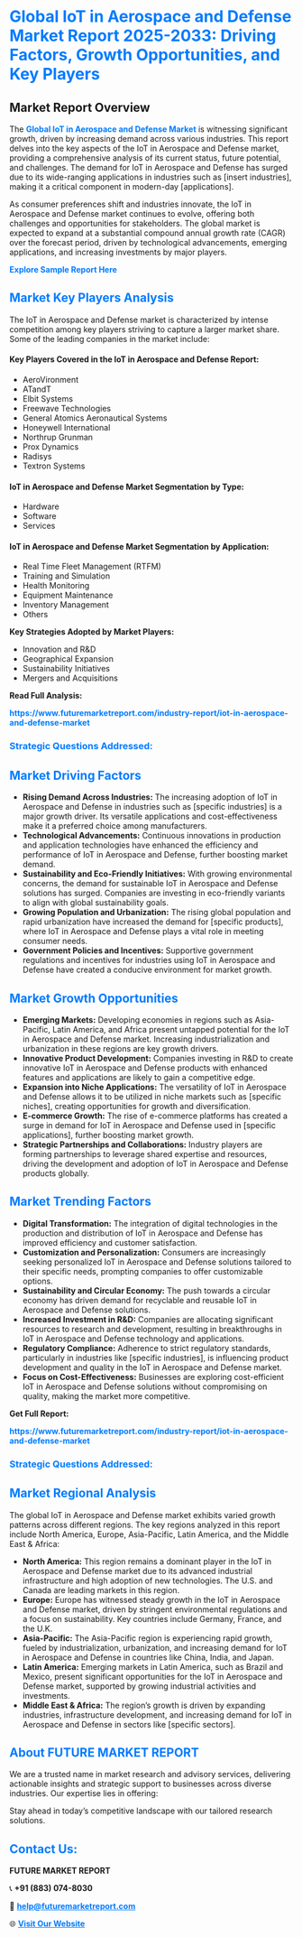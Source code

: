 <h1 style="color: #007BFF;">Global IoT in Aerospace and Defense Market Report 2025-2033: Driving Factors, Growth Opportunities, and Key Players</h1>

<section id="overview">
<h2>Market Report Overview</h2>
<p>The <a href="https://www.futuremarketreport.com/industry-report/iot-in-aerospace-and-defense-market" style="color: #007BFF; text-decoration: none;"><strong>Global IoT in Aerospace and Defense Market</strong></a> is witnessing significant growth, driven by increasing demand across various industries. This report delves into the key aspects of the IoT in Aerospace and Defense market, providing a comprehensive analysis of its current status, future potential, and challenges. The demand for IoT in Aerospace and Defense has surged due to its wide-ranging applications in industries such as [insert industries], making it a critical component in modern-day [applications].</p>
<p>As consumer preferences shift and industries innovate, the IoT in Aerospace and Defense market continues to evolve, offering both challenges and opportunities for stakeholders. The global market is expected to expand at a substantial compound annual growth rate (CAGR) over the forecast period, driven by technological advancements, emerging applications, and increasing investments by major players.</p>
</section>

<section id="overview">
<p><a href="https://www.futuremarketreport.com/request-sample/reportId=60649" style="color: #007BFF; text-decoration: none;"><strong>Explore Sample Report Here</strong></a></p>
</section>

<section id="key-players">
<h2 style="color: #007BFF;">Market Key Players Analysis</h2>
<p>The IoT in Aerospace and Defense market is characterized by intense competition among key players striving to capture a larger market share. Some of the leading companies in the market include:</p>
<h4>Key Players Covered in the IoT in Aerospace and Defense Report:</h4>
<ul><li>AeroVironment</li><li>ATandT</li><li>Elbit Systems</li><li>Freewave Technologies</li><li>General Atomics Aeronautical Systems</li><li>Honeywell International</li><li>Northrup Grunman</li><li>Prox Dynamics</li><li>Radisys</li><li>Textron Systems</li></ul>
<h4>IoT in Aerospace and Defense Market Segmentation by Type:</h4>
<ul><li>Hardware</li><li>Software</li><li>Services</li></ul>

<h4>IoT in Aerospace and Defense Market Segmentation by Application:</h4>
<ul><li>Real Time Fleet Management (RTFM)</li><li>Training and Simulation</li><li>Health Monitoring</li><li>Equipment Maintenance</li><li>Inventory Management</li><li>Others</li></ul>
<p><strong>Key Strategies Adopted by Market Players:</strong></p>
<ul>
<li>Innovation and R&D</li>
<li>Geographical Expansion</li>
<li>Sustainability Initiatives</li>
<li>Mergers and Acquisitions</li>
</ul>
</section>

<section>
<p><strong>Read Full Analysis: </strong></p><a href="https://www.futuremarketreport.com/industry-report/iot-in-aerospace-and-defense-market" style="color: #007BFF; text-decoration: none;"><strong>https://www.futuremarketreport.com/industry-report/iot-in-aerospace-and-defense-market</strong></a>
<h3 style="color: #007BFF;">Strategic Questions Addressed:</h3>
</section>

<section id="driving-factors">
<h2 style="color: #007BFF;">Market Driving Factors</h2>
<ul>
<li><strong>Rising Demand Across Industries:</strong> The increasing adoption of IoT in Aerospace and Defense in industries such as [specific industries] is a major growth driver. Its versatile applications and cost-effectiveness make it a preferred choice among manufacturers.</li>
<li><strong>Technological Advancements:</strong> Continuous innovations in production and application technologies have enhanced the efficiency and performance of IoT in Aerospace and Defense, further boosting market demand.</li>
<li><strong>Sustainability and Eco-Friendly Initiatives:</strong> With growing environmental concerns, the demand for sustainable IoT in Aerospace and Defense solutions has surged. Companies are investing in eco-friendly variants to align with global sustainability goals.</li>
<li><strong>Growing Population and Urbanization:</strong> The rising global population and rapid urbanization have increased the demand for [specific products], where IoT in Aerospace and Defense plays a vital role in meeting consumer needs.</li>
<li><strong>Government Policies and Incentives:</strong> Supportive government regulations and incentives for industries using IoT in Aerospace and Defense have created a conducive environment for market growth.</li>
</ul>
</section>

<section id="growth-opportunities">
<h2 style="color: #007BFF;">Market Growth Opportunities</h2>
<ul>
<li><strong>Emerging Markets:</strong> Developing economies in regions such as Asia-Pacific, Latin America, and Africa present untapped potential for the IoT in Aerospace and Defense market. Increasing industrialization and urbanization in these regions are key growth drivers.</li>
<li><strong>Innovative Product Development:</strong> Companies investing in R&D to create innovative IoT in Aerospace and Defense products with enhanced features and applications are likely to gain a competitive edge.</li>
<li><strong>Expansion into Niche Applications:</strong> The versatility of IoT in Aerospace and Defense allows it to be utilized in niche markets such as [specific niches], creating opportunities for growth and diversification.</li>
<li><strong>E-commerce Growth:</strong> The rise of e-commerce platforms has created a surge in demand for IoT in Aerospace and Defense used in [specific applications], further boosting market growth.</li>
<li><strong>Strategic Partnerships and Collaborations:</strong> Industry players are forming partnerships to leverage shared expertise and resources, driving the development and adoption of IoT in Aerospace and Defense products globally.</li>
</ul>
</section>

<section id="trending-factors">
<h2 style="color: #007BFF;">Market Trending Factors</h2>
<ul>
<li><strong>Digital Transformation:</strong> The integration of digital technologies in the production and distribution of IoT in Aerospace and Defense has improved efficiency and customer satisfaction.</li>
<li><strong>Customization and Personalization:</strong> Consumers are increasingly seeking personalized IoT in Aerospace and Defense solutions tailored to their specific needs, prompting companies to offer customizable options.</li>
<li><strong>Sustainability and Circular Economy:</strong> The push towards a circular economy has driven demand for recyclable and reusable IoT in Aerospace and Defense solutions.</li>
<li><strong>Increased Investment in R&D:</strong> Companies are allocating significant resources to research and development, resulting in breakthroughs in IoT in Aerospace and Defense technology and applications.</li>
<li><strong>Regulatory Compliance:</strong> Adherence to strict regulatory standards, particularly in industries like [specific industries], is influencing product development and quality in the IoT in Aerospace and Defense market.</li>
<li><strong>Focus on Cost-Effectiveness:</strong> Businesses are exploring cost-efficient IoT in Aerospace and Defense solutions without compromising on quality, making the market more competitive.</li>
</ul>
</section>

<section>
<p><strong>Get Full Report: </strong></p><a href="https://www.futuremarketreport.com/industry-report/iot-in-aerospace-and-defense-market" style="color: #007BFF; text-decoration: none;"><strong>https://www.futuremarketreport.com/industry-report/iot-in-aerospace-and-defense-market</strong></a>
<h3 style="color: #007BFF;">Strategic Questions Addressed:</h3>
</section>


<section id="regional-analysis">
<h2 style="color: #007BFF;">Market Regional Analysis</h2>
<p>The global IoT in Aerospace and Defense market exhibits varied growth patterns across different regions. The key regions analyzed in this report include North America, Europe, Asia-Pacific, Latin America, and the Middle East & Africa:</p>
<ul>
<li><strong>North America:</strong> This region remains a dominant player in the IoT in Aerospace and Defense market due to its advanced industrial infrastructure and high adoption of new technologies. The U.S. and Canada are leading markets in this region.</li>
<li><strong>Europe:</strong> Europe has witnessed steady growth in the IoT in Aerospace and Defense market, driven by stringent environmental regulations and a focus on sustainability. Key countries include Germany, France, and the U.K.</li>
<li><strong>Asia-Pacific:</strong> The Asia-Pacific region is experiencing rapid growth, fueled by industrialization, urbanization, and increasing demand for IoT in Aerospace and Defense in countries like China, India, and Japan.</li>
<li><strong>Latin America:</strong> Emerging markets in Latin America, such as Brazil and Mexico, present significant opportunities for the IoT in Aerospace and Defense market, supported by growing industrial activities and investments.</li>
<li><strong>Middle East & Africa:</strong> The region’s growth is driven by expanding industries, infrastructure development, and increasing demand for IoT in Aerospace and Defense in sectors like [specific sectors].</li>
</ul>
</section>

<footer>
<h2 style="color: #007BFF;">About FUTURE MARKET REPORT</h2>
<p>We are a trusted name in market research and advisory services, delivering actionable insights and strategic support to businesses across diverse industries. Our expertise lies in offering:</p>

<p>Stay ahead in today’s competitive landscape with our tailored research solutions.</p>

<h2 style="color: #007BFF;">Contact Us:</h2>
<p><strong>FUTURE MARKET REPORT</strong></p>
<p>📞 <strong>+91 (883) 074-8030</strong></p>
<p>📧 <strong><a href="mailto:help@futuremarketreport.com" style="color: #007BFF;">help@futuremarketreport.com</a></strong></p>
<p>🌐 <strong><a href="https://www.futuremarketreport.com/" style="color: #007BFF;">Visit Our Website</a></strong></p>
</footer>